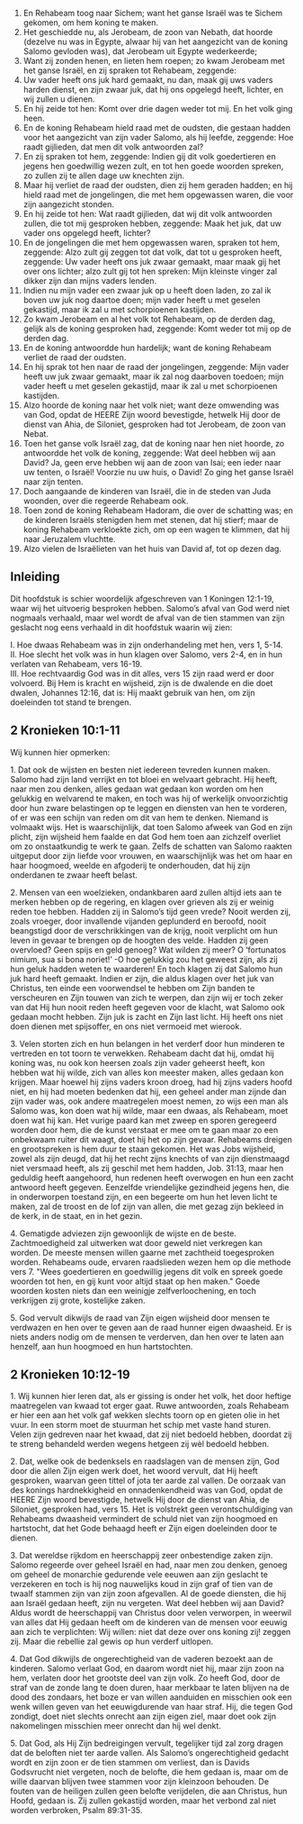 1. En Rehabeam toog naar Sichem; want het ganse Israël was te Sichem gekomen, om hem koning te maken. 
2. Het geschiedde nu, als Jerobeam, de zoon van Nebath, dat hoorde (dezelve nu was in Egypte, alwaar hij van het aangezicht van de koning Salomo gevloden was), dat Jerobeam uit Egypte wederkeerde; 
3. Want zij zonden henen, en lieten hem roepen; zo kwam Jerobeam met het ganse Israël, en zij spraken tot Rehabeam, zeggende: 
4. Uw vader heeft ons juk hard gemaakt, nu dan, maak gij uws vaders harden dienst, en zijn zwaar juk, dat hij ons opgelegd heeft, lichter, en wij zullen u dienen. 
5. En hij zeide tot hen: Komt over drie dagen weder tot mij. En het volk ging heen. 
6. En de koning Rehabeam hield raad met de oudsten, die gestaan hadden voor het aangezicht van zijn vader Salomo, als hij leefde, zeggende: Hoe raadt gijlieden, dat men dit volk antwoorden zal? 
7. En zij spraken tot hem, zeggende: Indien gij dit volk goedertieren en jegens hen goedwillig wezen zult, en tot hen goede woorden spreken, zo zullen zij te allen dage uw knechten zijn. 
8. Maar hij verliet de raad der oudsten, dien zij hem geraden hadden; en hij hield raad met de jongelingen, die met hem opgewassen waren, die voor zijn aangezicht stonden. 
9. En hij zeide tot hen: Wat raadt gijlieden, dat wij dit volk antwoorden zullen, die tot mij gesproken hebben, zeggende: Maak het juk, dat uw vader ons opgelegd heeft, lichter? 
10. En de jongelingen die met hem opgewassen waren, spraken tot hem, zeggende: Alzo zult gij zeggen tot dat volk, dat tot u gesproken heeft, zeggende: Uw vader heeft ons juk zwaar gemaakt, maar maak gij het over ons lichter; alzo zult gij tot hen spreken: Mijn kleinste vinger zal dikker zijn dan mijns vaders lenden. 
11. Indien nu mijn vader een zwaar juk op u heeft doen laden, zo zal ik boven uw juk nog daartoe doen; mijn vader heeft u met geselen gekastijd, maar ik zal u met schorpioenen kastijden. 
12. Zo kwam Jerobeam en al het volk tot Rehabeam, op de derden dag, gelijk als de koning gesproken had, zeggende: Komt weder tot mij op de derden dag. 
13. En de koning antwoordde hun hardelijk; want de koning Rehabeam verliet de raad der oudsten. 
14. En hij sprak tot hen naar de raad der jongelingen, zeggende: Mijn vader heeft uw juk zwaar gemaakt, maar ik zal nog daarboven toedoen; mijn vader heeft u met geselen gekastijd, maar ik zal u met schorpioenen kastijden. 
15. Alzo hoorde de koning naar het volk niet; want deze omwending was van God, opdat de HEERE Zijn woord bevestigde, hetwelk Hij door de dienst van Ahia, de Siloniet, gesproken had tot Jerobeam, de zoon van Nebat. 
16. Toen het ganse volk Israël zag, dat de koning naar hen niet hoorde, zo antwoordde het volk de koning, zeggende: Wat deel hebben wij aan David? Ja, geen erve hebben wij aan de zoon van Isai; een ieder naar uw tenten, o Israël! Voorzie nu uw huis, o David! Zo ging het ganse Israël naar zijn tenten. 
17. Doch aangaande de kinderen van Israël, die in de steden van Juda woonden, over die regeerde Rehabeam ook. 
18. Toen zond de koning Rehabeam Hadoram, die over de schatting was; en de kinderen Israëls stenigden hem met stenen, dat hij stierf; maar de koning Rehabeam verkloekte zich, om op een wagen te klimmen, dat hij naar Jeruzalem vluchtte. 
19. Alzo vielen de Israëlieten van het huis van David af, tot op dezen dag. 

## Inleiding

Dit hoofdstuk is schier woordelijk afgeschreven van 1 Koningen 12:1-19, waar wij het uitvoerig besproken hebben. Salomo’s afval van God werd niet nogmaals verhaald, maar wel wordt de afval van de tien stammen van zijn geslacht nog eens verhaald in dit hoofdstuk waarin wij zien:

I. Hoe dwaas Rehabeam was in zijn onderhandeling met hen, vers 1, 5-14.  
II. Hoe slecht het volk was in hun klagen over Salomo, vers 2-4, en in hun verlaten van Rehabeam, vers 16-19.  
III. Hoe rechtvaardig God was in dit alles, vers 15 zijn raad werd er door volvoerd. Bij Hem is kracht en wijsheid, zijn is de dwalende en die doet dwalen, Johannes 12:16, dat is: Hij maakt gebruik van hen, om zijn doeleinden tot stand te brengen.   

## 2 Kronieken 10:1-11 

Wij kunnen hier opmerken: 

1\. Dat ook de wijsten en besten niet iedereen tevreden kunnen maken. Salomo had zijn land verrijkt en tot bloei en welvaart gebracht. Hij heeft, naar men zou denken, alles gedaan wat gedaan kon worden om hen gelukkig en welvarend te maken, en toch was hij of werkelijk onvoorzichtig door hun zware belastingen op te leggen en diensten van hen te vorderen, of er was een schijn van reden om dit van hem te denken. Niemand is volmaakt wijs. Het is waarschijnlijk, dat toen Salomo afweek van God en zijn plicht, zijn wijsheid hem faalde en dat God hem toen aan zichzelf overliet om zo onstaatkundig te werk te gaan. Zelfs de schatten van Salomo raakten uitgeput door zijn liefde voor vrouwen, en waarschijnlijk was het om haar en haar hoogmoed, weelde en afgoderij te onderhouden, dat hij zijn onderdanen te zwaar heeft belast.

2\. Mensen van een woelzieken, ondankbaren aard zullen altijd iets aan te merken hebben op de regering, en klagen over grieven als zij er weinig reden toe hebben. Hadden zij in Salomo’s tijd geen vrede? Nooit werden zij, zoals vroeger, door invallende vijanden geplunderd en beroofd, nooit beangstigd door de verschrikkingen van de krijg, nooit verplicht om hun leven in gevaar te brengen op de hoogten des velde. Hadden zij geen overvloed? Geen spijs en geld genoeg? Wat wilden zij meer? O ‘fortunatos nimium, sua si bona noriet!’ -O hoe gelukkig zou het geweest zijn, als zij hun geluk hadden weten te waarderen! En toch klagen zij dat Salomo hun juk hard heeft gemaakt. Indien er zijn, die aldus klagen over het juk van Christus, ten einde een voorwendsel te hebben om Zijn banden te verscheuren en Zijn touwen van zich te werpen, dan zijn wij er toch zeker van dat Hij hun nooit reden heeft gegeven voor de klacht, wat Salomo ook gedaan mocht hebben. Zijn juk is zacht en Zijn last licht. Hij heeft ons niet doen dienen met spijsoffer, en ons niet vermoeid met wierook.

3\. Velen storten zich en hun belangen in het verderf door hun minderen te vertreden en tot toorn te verwekken. Rehabeam dacht dat hij, omdat hij koning was, nu ook kon heersen zoals zijn vader geheerst heeft, kon hebben wat hij wilde, zich van alles kon meester maken, alles gedaan kon krijgen. Maar hoewel hij zijns vaders kroon droeg, had hij zijns vaders hoofd niet, en hij had moeten bedenken dat hij, een geheel ander man zijnde dan zijn vader was, ook andere maatregelen moest nemen, zo wijs een man als Salomo was, kon doen wat hij wilde, maar een dwaas, als Rehabeam, moet doen wat hij kan. Het vurige paard kan met zweep en sporen geregeerd worden door hem, die de kunst verstaat er mee om te gaan maar zo een onbekwaam ruiter dit waagt, doet hij het op zijn gevaar. Rehabeams dreigen en grootspreken is hem duur te staan gekomen. Het was Jobs wijsheid, zowel als zijn deugd, dat hij het recht zijns knechts of van zijn dienstmaagd niet versmaad heeft, als zij geschil met hem hadden, Job. 31:13, maar hen geduldig heeft aangehoord, hun redenen heeft overwogen en hun een zacht antwoord heeft gegeven. Eenzelfde vriendelijke gezindheid jegens hen, die in onderworpen toestand zijn, en een begeerte om hun het leven licht te maken, zal de troost en de lof zijn van allen, die met gezag zijn bekleed in de kerk, in de staat, en in het gezin.

4\. Gematigde adviezen zijn gewoonlijk de wijste en de beste. Zachtmoedigheid zal uitwerken wat door geweld niet verkregen kan worden. De meeste mensen willen gaarne met zachtheid toegesproken worden. Rehabeams oude, ervaren raadslieden wezen hem op die methode vers 7. "Wees goedertieren en goedwillig jegens dit volk en spreek goede woorden tot hen, en gij kunt voor altijd staat op hen maken." Goede woorden kosten niets dan een weinigje zelfverloochening, en toch verkrijgen zij grote, kostelijke zaken.

5\. God vervult dikwijls de raad van Zijn eigen wijsheid door mensen te verdwazen en hen over te geven aan de raad hunner eigen dwaasheid. Er is niets anders nodig om de mensen te verderven, dan hen over te laten aan henzelf, aan hun hoogmoed en hun hartstochten. 

## 2 Kronieken 10:12-19 

1\. Wij kunnen hier leren dat, als er gissing is onder het volk, het door heftige maatregelen van kwaad tot erger gaat. Ruwe antwoorden, zoals Rehabeam er hier een aan het volk gaf wekken slechts toorn op en gieten olie in het vuur. In een storm moet de stuurman het schip met vaste hand sturen. Velen zijn gedreven naar het kwaad, dat zij niet bedoeld hebben, doordat zij te streng behandeld werden wegens hetgeen zij wèl bedoeld hebben.

2\. Dat, welke ook de bedenksels en raadslagen van de mensen zijn, God door die allen Zijn eigen werk doet, het woord vervult, dat Hij heeft gesproken, waarvan geen tittel of jota ter aarde zal vallen. De oorzaak van des konings hardnekkigheid en onnadenkendheid was van God, opdat de HEERE Zijn woord bevestigde, hetwelk Hij door de dienst van Ahia, de Siloniet, gesproken had, vers 15. Het is volstrekt geen verontschuldiging van Rehabeams dwaasheid vermindert de schuld niet van zijn hoogmoed en hartstocht, dat het Gode behaagd heeft er Zijn eigen doeleinden door te dienen.

3\. Dat wereldse rijkdom en heerschappij zeer onbestendige zaken zijn. Salomo regeerde over geheel Israël en had, naar men zou denken, genoeg om geheel de monarchie gedurende vele eeuwen aan zijn geslacht te verzekeren en toch is hij nog nauwelijks koud in zijn graf of tien van de twaalf stammen zijn van zijn zoon afgevallen. Al de goede diensten, die hij aan Israël gedaan heeft, zijn nu vergeten. Wat deel hebben wij aan David? Aldus wordt de heerschappij van Christus door velen verworpen, in weerwil van alles dat Hij gedaan heeft om de kinderen van de mensen voor eeuwig aan zich te verplichten: Wij willen: niet dat deze over ons koning zij! zeggen zij. Maar die rebellie zal gewis op hun verderf uitlopen.

4\. Dat God dikwijls de ongerechtigheid van de vaderen bezoekt aan de kinderen. Salomo verlaat God, en daarom wordt niet hij, maar zijn zoon na hem, verlaten door het grootste deel van zijn volk. Zo heeft God, door de straf van de zonde lang te doen duren, haar merkbaar te laten blijven na de dood des zondaars, het boze er van willen aanduiden en misschien ook een wenk willen geven van het eeuwigdurende van haar straf. Hij, die tegen God zondigt, doet niet slechts onrecht aan zijn eigen ziel, maar doet ook zijn nakomelingen misschien meer onrecht dan hij wel denkt.

5\. Dat God, als Hij Zijn bedreigingen vervult, tegelijker tijd zal zorg dragen dat de beloften niet ter aarde vallen. Als Salomo’s ongerechtigheid gedacht wordt en zijn zoon er de tien stammen om verliest, dan is Davids Godsvrucht niet vergeten, noch de belofte, die hem gedaan is, maar om de wille daarvan blijven twee stammen voor zijn kleinzoon behouden. De fouten van de heiligen zullen geen belofte verijdelen, die aan Christus, hun Hoofd, gedaan is. Zij zullen gekastijd worden, maar het verbond zal niet worden verbroken, Psalm 89:31-35. 



 
